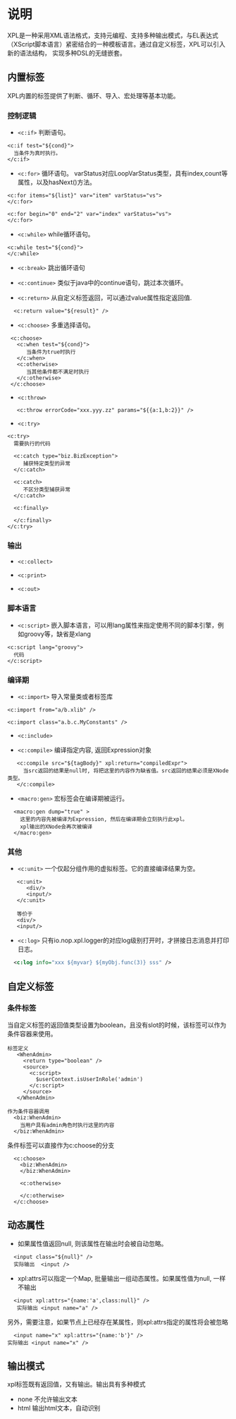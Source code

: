 # 说明

XPL是一种采用XML语法格式，支持元编程、支持多种输出模式，与EL表达式（XScript脚本语言）紧密结合的一种模板语言。通过自定义标签，XPL可以引入新的语法结构，
实现多种DSL的无缝嵌套。

## 内置标签

XPL内置的标签提供了判断、循环、导入、宏处理等基本功能。

### 控制逻辑

* `<c:if>`
  判断语句。

````
<c:if test="${cond}">
  当条件为真时执行。
</c:if>
````   

* `<c:for>`
  循环语句。
  varStatus对应LoopVarStatus类型，具有index,count等属性，以及hasNext()方法。

````
<c:for items="${list}" var="item" varStatus="vs">
</c:for>

<c:for begin="0" end="2" var="index" varStatus="vs">
</c:for>
````

* `<c:while>`
  while循环语句。

````
<c:while test="${cond}">
</c:while>
````   

* `<c:break>`
  跳出循环语句

* `<c:continue>`
  类似于java中的continue语句，跳过本次循环。

* `<c:return>`
  从自定义标签返回，可以通过value属性指定返回值.

````
  <c:return value="${result}" />
````

* `<c:choose>`
  多重选择语句。

````
 <c:choose>
   <c:when test="${cond}">
      当条件为true时执行
   </c:when>
   <c:otherwise>
      当其他条件都不满足时执行
   </c:otherwise>
 </c:choose>
````   

* `<c:throw>`

````
   <c:throw errorCode="xxx.yyy.zz" params="${{a:1,b:2}}" />
````

* `<c:try>`

````
<c:try>
  需要执行的代码
  
  <c:catch type="biz.BizException">
     捕获特定类型的异常
  </c:catch>
  
  <c:catch>
     不区分类型捕获异常
  </c:catch>
  
  <c:finally>
     
  </c:finally>
</c:try>
````

### 输出

* `<c:collect>`

* `<c:print>`

* `<c:out>`

### 脚本语言

* `<c:script>`
  嵌入脚本语言，可以用lang属性来指定使用不同的脚本引擎，例如groovy等，缺省是xlang

````
<c:script lang="groovy">
  代码
</c:script>
````  

### 编译期

* `<c:import>`
  导入常量类或者标签库

````
<c:import from="a/b.xlib" />

<c:import class="a.b.c.MyConstants" />
````

* `<c:include>`

* `<c:compile>`
  编译指定内容, 返回Expression对象

```
   <c:compile src="${tagBody}" xpl:return="compiledExpr">
     当src返回的结果是null时, 将把这里的内容作为缺省值。src返回的结果必须是XNode类型。
   </c:compile>
```

* `<macro:gen>`
  宏标签会在编译期被运行。

```
  <macro:gen dump="true" >
    这里的内容先被编译为Expression, 然后在编译期会立刻执行此xpl。
    xpl输出的XNode会再次被编译
  </macro:gen>
```

### 其他

* `<c:unit>`
  一个仅起分组作用的虚拟标签。它的直接编译结果为空。

````
   <c:unit>
      <div/>
      <input/>
   </c:unit>
   
   等价于
   <div/>
   <input/>
````

* `<c:log>`
  只有io.nop.xpl.logger的对应log级别打开时，才拼接日志消息并打印日志。

```xml
  <c:log info="xxx ${myvar} ${myObj.func(3)} sss" />
```

## 自定义标签

### 条件标签

当自定义标签的返回值类型设置为boolean，且没有slot的时候，该标签可以作为条件容器来使用。

````
标签定义
   <WhenAdmin>
     <return type="boolean" />
     <source>
       <c:script>
         $userContext.isUserInRole('admin')
       </c:script>
     </source>
   </WhenAdmin>
   
作为条件容器调用   
  <biz:WhenAdmin>
    当用户具有admin角色时执行这里的内容
  </biz:WhenAdmin>
````

条件标签可以直接作为c:choose的分支

````
  <c:choose>
    <biz:WhenAdmin>
    </biz:WhenAdmin>
    
    <c:otherwise>
      
    </c:otherwise>
  </c:choose>
````

## 动态属性

* 如果属性值返回null, 则该属性在输出时会被自动忽略。

```
  <input class="${null}" />
  实际输出  <input />
```

* xpl:attrs可以指定一个Map, 批量输出一组动态属性。如果属性值为null, 一样不输出

```
  <input xpl:attrs="{name:'a',class:null}" />
   实际输出 <input name="a" />
```

另外，需要注意，如果节点上已经存在某属性，则xpl:attrs指定的属性将会被忽略

```
  <input name="x" xpl:attrs="{name:'b'}" />
实际输出 <input name="x" />
```

## 输出模式

xpl标签既有返回值，又有输出。输出具有多种模式

* none 不允许输出文本
* html 输出html文本，自动识别<script><div>等需要使用完整封闭形式的标签
* xml 输出xml文本，如果xpl:allowUnknownTag为true, 则未识别的所有带名字空间的标签也会被输出
* text 不能输出xml标签，但是可以输出文本内容，而且输出的文本不会进行xml转义
* node 所有输出的内容自动被转化为XNode。

1. 定义标签库时，可以通过在根结点上标记defaultOutputMode来设置本库中标签的缺省输出模式。
2. 也可以在定义每个自定义标签时指定outputMode
3. 在调用标签时，可以通过xpl:outputMode来设置未识别的标签的输出模式。如果自定义标签已经有自己的输出模式，则外部调用时再设置也是无效的。

## xpl专用属性

XPL内置了一些通用属性，所有标签都可以指定这些属性。xpl属性的处理顺序为
xpl:enableNs -->  xpl:disableNs --> xpl:attrs -> xpl:frame -> xpl:decorator
--> xpl:lib --> xpl:outputMode --> xpl:is --> xpl:invert --> xpl:return
--> xpl:if

1. xpl:disableNs/xpl:enableNs
   xpl:disableNs 忽略指定的名字空间，不把它们看作是xpl标签库中的标签
   xpl:enableNs 取消xpl:ignoreNs的作用，恢复识别指定名字空间对应的标签库

```
  <!-- c:if标签不会被解析，而是作为文本被直接输出 -->
  <c:if test="${x}" xpl:ignoreNs="*">
     <!-- 子节点也不会被解析-->
     <my:MyTag>
         <!--  通过xpl:ignoreTag=false恢复对标签的解析 -->
         <c:if test="${xx}" xpl:checkNs="*">
            ...
         </c:if>
     </my:MyTag>
  </c:if>
```

2. xpl:ignoreExpr
   是否识别表达式。如果设置为true，则非自定义标签中用到的EL表达式将被作为文本直接输出。

````
<div xpl:ignoreExpr="true">
  ${这个表达式不会被解析}
</div>
````

3. xpl:is
   可以改变识别的xpl标签名

```
<div xpl:is="my:MyTag">
</div>
等价于
<my:MyTag>
</my:MyTag>
```

4. xpl:if
   控制标签是否运行，相当于简化c:if调用

```
  <div xpl:if="${selectors.contains('a')}">
  </div>
  
  <!-- 如果使用编译期表达式，xpl引擎内部会实现自动优化 -->
  <div xpl:if="#{myVar}">
  </div>
```

5. xpl:skipIf
   如果为true, 则跳过本层标签，直接编译标签的body。相当于是控制跳过嵌套的层次

```
  <my:MyTag xpl:skipIf="${true}">
     <body/>
  </my:MyTag>
  
  等价于
   <body/>
```

6. xpl:allowUnknownTag
   是否允许未识别的带名字空间的标签。缺省为false, 当带名字空间的标签不能被识别为自定义标签时，会抛出异常。

7. xpl:outputMode
   设置xpl编译器的输出模式。注意，在c:macro和x:extends运行期间，缺省设置了xpl:outputMode=node

8. xpl:lib
   在局部范围内引入标签库。当超出标签范围后，引入的标签库不可见。

````
 <my:MyTag xpl:lib="my.xlib" />
 
 <!-- xpl:lib引入的标签库仅对当前节点有效，对这里的节点不可见，因此编译时会报错 -->
 <my:MyTag />
````

9. xpl:return
   执行完标签后将把返回值设置为指定变量

```
  <my:MyTag  xpl:return="x">
    此标签的执行结果被保存到变量x。相当于 let x = #[my:MyTag()]
  </my:MyTag>
```

10. xpl:invert
    对于返回boolean值的自定义标签，xpl:invert表示对返回值取反。

```
  <biz:WhenAdmin>
    当具有admin角色的时候执行这里的内容
  </biz:WhenAdmin>
  
  <biz:WhenAdmin xpl:invert="true">
     当【不具有】admin角色的时候执行这里的内容
  </biz:WhenAdmin>
```

## 装饰器decorator

任何标签都支持名为`<xpl:decorator>`的装饰子节点, 它可以将嵌套结构变换为线性结构。

```
<div>
 <xpl:decorator>
   <test:MyTag a="1" />
   <test:MyTag2>
      <xpl:decorated/>
      <child/>
   </test:MyTag2>
 </xpl:decorator>
 
 content
</div>

等价于
<test:MyTag a="1">
  <test:MyTag2>
     <div >
      content
     </div>
     <child/>
  </test:MyTag2>
</test:MyTag>
```